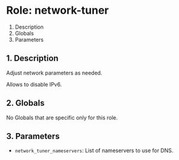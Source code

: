 # Role: network-tuner



1. Description
2. Globals
3. Parameters



## 1. Description

Adjust network parameters as needed.

Allows to disable IPv6.



## 2. Globals

No Globals that are specific only for this role.



## 3. Parameters

* `network_tuner_nameservers`: List of nameservers to use for DNS.
